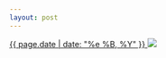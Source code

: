 ```yaml
---
layout: post
---
```


<p>
  <a href="/110">
    <time>{{ page.date | date: "%e %B, %Y" }}</time>
  </a>
  <a href="/110"><img src="{{ site.assets_url }}/110.jpg"/></a>
</p>

